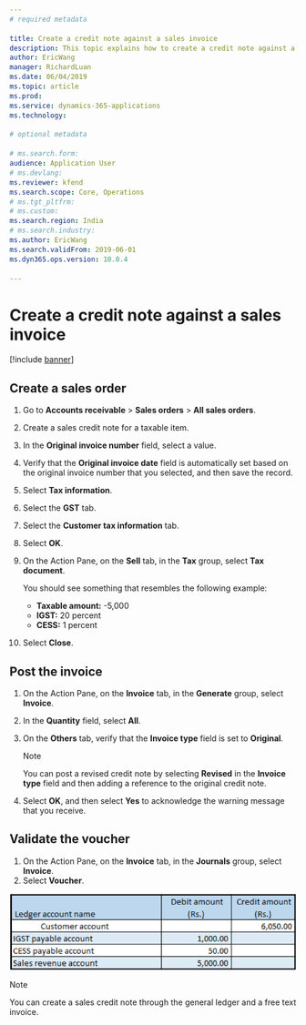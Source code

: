 ```yaml
---
# required metadata

title: Create a credit note against a sales invoice
description: This topic explains how to create a credit note against a sales invoice.
author: EricWang
manager: RichardLuan
ms.date: 06/04/2019
ms.topic: article
ms.prod: 
ms.service: dynamics-365-applications
ms.technology: 

# optional metadata

# ms.search.form: 
audience: Application User
# ms.devlang: 
ms.reviewer: kfend
ms.search.scope: Core, Operations
# ms.tgt_pltfrm: 
# ms.custom: 
ms.search.region: India
# ms.search.industry: 
ms.author: EricWang
ms.search.validFrom: 2019-06-01
ms.dyn365.ops.version: 10.0.4

---
```


# Create a credit note against a sales invoice

[!include [banner](../includes/banner.md)]

## Create a sales order

1. Go to **Accounts receivable** \> **Sales orders** \> **All sales orders**.
2. Create a sales credit note for a taxable item.
3. In the **Original invoice number** field, select a value.
4. Verify that the **Original invoice date** field is automatically set based on the original invoice number that you selected, and then save the record.
5. Select **Tax information**.
6. Select the **GST** tab.
7. Select the **Customer tax information** tab.
8. Select **OK**.
9. On the Action Pane, on the **Sell** tab, in the **Tax** group, select **Tax document**.

    You should see something that resembles the following example:

    - **Taxable amount:** -5,000
    - **IGST:** 20 percent
    - **CESS:** 1 percent

10. Select **Close**.

## Post the invoice

1. On the Action Pane, on the **Invoice** tab, in the **Generate** group, select **Invoice**.
2. In the **Quantity** field, select **All**.
3. On the **Others** tab, verify that the **Invoice type** field is set to **Original**.

    > [!NOTE]
    > You can post a revised credit note by selecting **Revised** in the **Invoice type** field and then adding a reference to the original credit note.

4. Select **OK**, and then select **Yes** to acknowledge the warning message that you receive.

## Validate the voucher

1. On the Action Pane, on the **Invoice** tab, in the **Journals** group, select **Invoice**.
2. Select **Voucher**.

![Example](media/Annotation-2019-05-20-162812.png)

> [!NOTE]
> You can create a sales credit note through the general ledger and a free text invoice.
